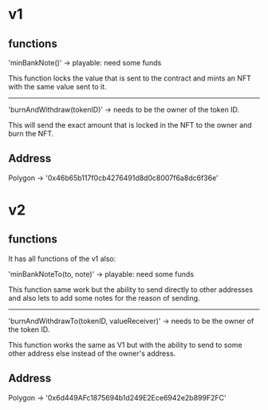 &nbsp;
&nbsp;
&nbsp;
&nbsp;
&nbsp;


# v1

## functions

'minBankNote()' -> playable: need some funds

This function locks the value that is sent to the contract and mints an NFT with the same value sent to it.

---

'burnAndWithdraw(tokenID)' -> needs to be the owner of the token ID.

This will send the exact amount that is locked in the NFT to the owner and burn the NFT.

## Address

Polygon -> '0x46b65b117f0cb4276491d8d0c8007f6a8dc6f36e'

# v2

## functions

It has all functions of the v1 also:

'minBankNoteTo(to, note)' -> playable: need some funds

This function same work but the ability to send directly to other addresses and also lets to add some notes for the reason of sending.

---

'burnAndWithdrawTo(tokenID, valueReceiver)' -> needs to be the owner of the token ID.

This function works the same as V1 but with the ability to send to some other address else instead of the owner's address.

## Address

Polygon -> '0x6d449AFc1875694b1d249E2Ece6942e2b899F2FC'


